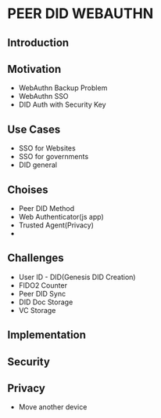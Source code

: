 # PEER DID WEBAUTHN

## Introduction


## Motivation

- WebAuthn Backup Problem
- WebAuthn SSO
- DID Auth with Security Key

## Use Cases

- SSO for Websites
- SSO for governments
- DID general

## Choises

- Peer DID Method
- Web Authenticator(js app)
- Trusted Agent(Privacy)
- 

## Challenges

- User ID - DID(Genesis DID Creation) 
- FIDO2 Counter
- Peer DID Sync
- DID Doc Storage
- VC Storage

## Implementation

## Security

## Privacy

- Move another device
